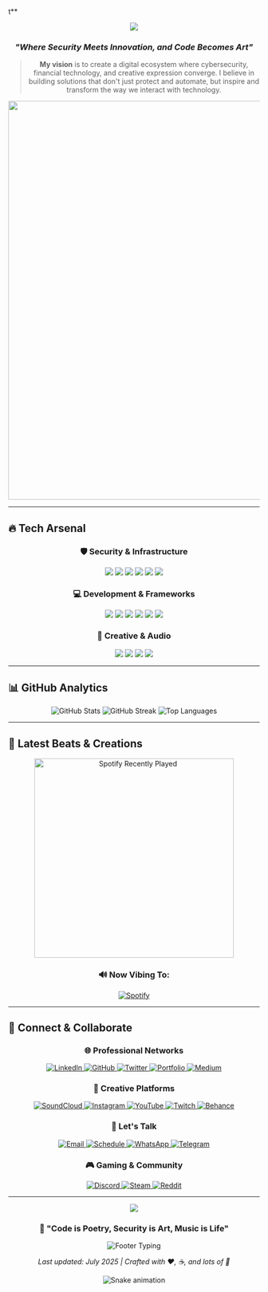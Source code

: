 t**

<div align="center"> <img src="https://capsule-render.vercel.app/api?type=cylinder&color=0:00F5FF,50:0080FF,100:8A2BE2&height=150&section=header&text=Bridging%20Digital%20Worlds&fontSize=28&fontColor=ffffff&animation=blinking" />

### _"Where Security Meets Innovation, and Code Becomes Art"_

> **My vision** is to create a digital ecosystem where cybersecurity, financial technology, and creative expression converge. I believe in building solutions that don't just protect and automate, but inspire and transform the way we interact with technology.

<img src="https://user-images.githubusercontent.com/74038190/212284100-561aa473-3905-4a80-b561-0d28506553ee.gif" width="800"> </div>

---

## 🔥 **Tech Arsenal**

<div align="center">

### 🛡️ **Security & Infrastructure**

<img src="https://img.shields.io/badge/Metasploit-2596CD?style=for-the-badge&logo=metasploit&logoColor=white" /> <img src="https://img.shields.io/badge/Burp_Suite-FF6600?style=for-the-badge&logo=burpsuite&logoColor=white" /> <img src="https://img.shields.io/badge/Wireshark-1679A7?style=for-the-badge&logo=wireshark&logoColor=white" /> <img src="https://img.shields.io/badge/Docker-2496ED?style=for-the-badge&logo=docker&logoColor=white" /> <img src="https://img.shields.io/badge/Kubernetes-326CE5?style=for-the-badge&logo=kubernetes&logoColor=white" /> <img src="https://img.shields.io/badge/AWS-FF9900?style=for-the-badge&logo=amazonaws&logoColor=white" />

### 💻 **Development & Frameworks**

<img src="https://img.shields.io/badge/Next.js-000000?style=for-the-badge&logo=nextdotjs&logoColor=white" /> <img src="https://img.shields.io/badge/FastAPI-009688?style=for-the-badge&logo=fastapi&logoColor=white" /> <img src="https://img.shields.io/badge/Redis-DC382D?style=for-the-badge&logo=redis&logoColor=white" /> <img src="https://img.shields.io/badge/GraphQL-E10098?style=for-the-badge&logo=graphql&logoColor=white" /> <img src="https://img.shields.io/badge/Prisma-2D3748?style=for-the-badge&logo=prisma&logoColor=white" /> <img src="https://img.shields.io/badge/TailwindCSS-38B2AC?style=for-the-badge&logo=tailwind-css&logoColor=white" />

### 🎵 **Creative & Audio**

<img src="https://img.shields.io/badge/Ableton_Live-000000?style=for-the-badge&logo=abletonlive&logoColor=white" /> <img src="https://img.shields.io/badge/Max/MSP-525252?style=for-the-badge&logo=maxmsp&logoColor=white" /> <img src="https://img.shields.io/badge/Unity-000000?style=for-the-badge&logo=unity&logoColor=white" /> <img src="https://img.shields.io/badge/WebGL-990000?style=for-the-badge&logo=webgl&logoColor=white" /> </div>

---

## 📊 **GitHub Analytics**

<div align="center"> <img src="https://github-readme-stats.vercel.app/api?username=albertagurto&show_icons=true&theme=tokyonight&bg_color=0d1117&border_color=00f5ff&icon_color=00f5ff&text_color=ffffff&title_color=00f5ff" alt="GitHub Stats" /> <img src="https://github-readme-streak-stats.herokuapp.com/?user=albertagurto&theme=tokyonight&background=0d1117&border=00f5ff&stroke=00f5ff&ring=00f5ff&fire=00f5ff&currStreakLabel=00f5ff" alt="GitHub Streak" /> <img src="https://github-readme-stats.vercel.app/api/top-langs/?username=albertagurto&layout=compact&theme=tokyonight&bg_color=0d1117&border_color=00f5ff&text_color=ffffff&title_color=00f5ff" alt="Top Languages" /> </div>

---

## 🎵 **Latest Beats & Creations**

<div align="center"> <img src="https://spotify-recently-played-readme.vercel.app/api?user=albertagurto&count=3&unique=true" alt="Spotify Recently Played" width="400" />

### 🔊 **Now Vibing To:**

[![Spotify](https://novatorem.vercel.app/api/spotify?background_color=0d1117&border_color=00f5ff)](https://open.spotify.com/user/albertagurto)

</div>

---

## 📡 **Connect & Collaborate**

<div align="center">

### 🌐 **Professional Networks**

<a href="https://linkedin.com/in/albertagurto" target="_blank"> <img src="https://img.shields.io/badge/LinkedIn-0077B5?style=for-the-badge&logo=linkedin&logoColor=white" alt="LinkedIn" /> </a> <a href="https://github.com/albertagurto" target="_blank"> <img src="https://img.shields.io/badge/GitHub-100000?style=for-the-badge&logo=github&logoColor=white" alt="GitHub" /> </a> <a href="https://twitter.com/albertagurto" target="_blank"> <img src="https://img.shields.io/badge/Twitter-1DA1F2?style=for-the-badge&logo=twitter&logoColor=white" alt="Twitter" /> </a> <a href="https://albertagurto.dev" target="_blank"> <img src="https://img.shields.io/badge/Portfolio-FF5722?style=for-the-badge&logo=firefox&logoColor=white" alt="Portfolio" /> </a> <a href="https://medium.com/@albertagurto" target="_blank"> <img src="https://img.shields.io/badge/Medium-12100E?style=for-the-badge&logo=medium&logoColor=white" alt="Medium" /> </a>

### 🎵 **Creative Platforms**

<a href="https://soundcloud.com/albertagurto" target="_blank"> <img src="https://img.shields.io/badge/SoundCloud-FF3300?style=for-the-badge&logo=soundcloud&logoColor=white" alt="SoundCloud" /> </a> <a href="https://instagram.com/albertagurto" target="_blank"> <img src="https://img.shields.io/badge/Instagram-E4405F?style=for-the-badge&logo=instagram&logoColor=white" alt="Instagram" /> </a> <a href="https://youtube.com/@albertagurto" target="_blank"> <img src="https://img.shields.io/badge/YouTube-FF0000?style=for-the-badge&logo=youtube&logoColor=white" alt="YouTube" /> </a> <a href="https://twitch.tv/albertagurto" target="_blank"> <img src="https://img.shields.io/badge/Twitch-9146FF?style=for-the-badge&logo=twitch&logoColor=white" alt="Twitch" /> </a> <a href="https://behance.net/albertagurto" target="_blank"> <img src="https://img.shields.io/badge/Behance-1769FF?style=for-the-badge&logo=behance&logoColor=white" alt="Behance" /> </a>

### 💬 **Let's Talk**

<a href="mailto:albert.agurto@example.com"> <img src="https://img.shields.io/badge/Email-D14836?style=for-the-badge&logo=gmail&logoColor=white" alt="Email" /> </a> <a href="https://calendly.com/albertagurto" target="_blank"> <img src="https://img.shields.io/badge/Schedule_Meeting-4285F4?style=for-the-badge&logo=google-calendar&logoColor=white" alt="Schedule" /> </a> <a href="https://wa.me/1234567890" target="_blank"> <img src="https://img.shields.io/badge/WhatsApp-25D366?style=for-the-badge&logo=whatsapp&logoColor=white" alt="WhatsApp" /> </a> <a href="https://t.me/albertagurto" target="_blank"> <img src="https://img.shields.io/badge/Telegram-2CA5E0?style=for-the-badge&logo=telegram&logoColor=white" alt="Telegram" /> </a>

### 🎮 **Gaming & Community**

<a href="https://discord.gg/albertagurto" target="_blank"> <img src="https://img.shields.io/badge/Discord-5865F2?style=for-the-badge&logo=discord&logoColor=white" alt="Discord" /> </a> <a href="https://steamcommunity.com/id/albertagurto" target="_blank"> <img src="https://img.shields.io/badge/Steam-000000?style=for-the-badge&logo=steam&logoColor=white" alt="Steam" /> </a> <a href="https://reddit.com/u/albertagurto" target="_blank"> <img src="https://img.shields.io/badge/Reddit-FF4500?style=for-the-badge&logo=reddit&logoColor=white" alt="Reddit" /> </a> </div>

---

<div align="center"> <img src="https://capsule-render.vercel.app/api?type=waving&color=0:00F5FF,50:0080FF,100:8A2BE2&height=120&section=footer&animation=fadeIn" />

### 🚀 **"Code is Poetry, Security is Art, Music is Life"**

<img src="https://readme-typing-svg.herokuapp.com?font=Fira+Code&size=18&duration=3000&pause=1000&color=00F5FF&center=true&vCenter=true&width=600&lines=Thanks+for+visiting!+%E2%9C%A8;Let's+build+the+future+together+%F0%9F%9A%80;Stay+secure%2C+stay+creative+%F0%9F%94%90%F0%9F%8E%A8" alt="Footer Typing" />

_Last updated: July 2025 | Crafted with ❤️, ☕, and lots of 🎵_

![Snake animation](https://github.com/albertagurto/albertagurto/blob/output/github-contribution-grid-snake.svg)

</div>
